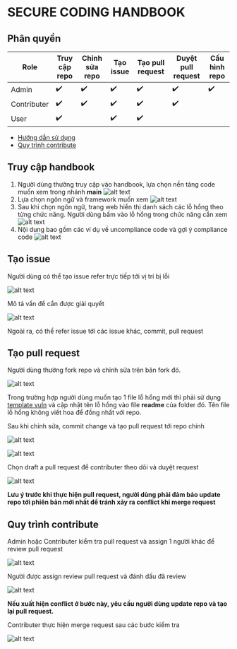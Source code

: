 # SECURE CODING HANDBOOK

## Phân quyền

| Role | Truy cập repo | Chỉnh sửa repo | Tạo issue | Tạo pull request | Duyệt pull request | Cấu hình repo |
| --- | --- | --- | --- | --- | --- | --- |
| Admin | :heavy_check_mark: | :heavy_check_mark: | :heavy_check_mark: | :heavy_check_mark: | :heavy_check_mark: |  :heavy_check_mark: |
| Contributer | :heavy_check_mark: | :heavy_check_mark: | :heavy_check_mark: | :heavy_check_mark: | :heavy_check_mark: |  |
| User | :heavy_check_mark: |  | :heavy_check_mark: | :heavy_check_mark: |  |  |

- [Hướng dẫn sử dụng](#truy-cập-handbook)
- [Quy trình contribute](#quy-trình-contribute)

## Truy cập handbook

1. Người dùng thường truy cập vào handbook, lựa chọn nền tảng code muốn xem trong nhánh **main**
    ![alt text](asset/image.png)
1. Lựa chọn ngôn ngữ và framework muốn xem
    ![alt text](asset/image_1.png)
2. Sau khi chọn ngôn ngữ, trang web hiển thị danh sách các lỗ hổng theo từng chức năng. Người dùng bấm vào lỗ hổng trong chức năng cần xem
    ![alt text](asset/image_2.png)
3. Nội dung bao gồm các ví dụ về uncompliance code và gợi ý compliance code
    ![alt text](asset/image_3.png)

## Tạo issue

Người dùng có thể tạo issue refer trực tiếp tới vị trí bị lỗi

![alt text](asset/image_4.png)

Mô tả vấn đề cần được giải quyết

![alt text](asset/image_5.png)

Ngoài ra, có thể refer issue tới các issue khác, commit, pull request

## Tạo pull request

Người dùng thường fork repo và chỉnh sửa trên bản fork đó. 

![alt text](asset/image_6.png)

Trong trường hợp người dùng muốn tạo 1 file lỗ hổng mới thì phải sử dụng [template vuln](Templates/Web/vuln.md) và cập nhật tên lỗ hổng vào file **readme** của folder đó. Tên file lỗ hổng không viết hoa để đồng nhất với repo.

Sau khi chỉnh sửa, commit change và tạo pull request tới repo chính

![alt text](asset/image_7.png)

![alt text](asset/image_8.png)

Chọn draft a pull request để contributer theo dõi và duyệt request

![alt text](asset/image_9.png)

**Lưu ý trước khi thực hiện pull request, người dùng phải đảm bảo update repo tới phiên bản mới nhất để tránh xảy ra conflict khi merge request**

## Quy trình contribute

Admin hoặc Contributer kiểm tra pull request và assign 1 người khác để review pull request

![alt text](asset/image_11.png)

Người được assign review pull request và đánh dấu đã review

![alt text](asset/image_10.png)

**Nếu xuất hiện conflict ở bước này, yêu cầu người dùng update repo và tạo lại pull request.** 

Contributer thực hiện merge request sau các bước kiểm tra

![alt text](asset/image_12.png)


